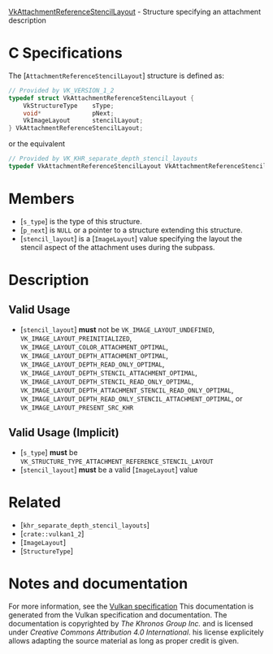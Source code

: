 [VkAttachmentReferenceStencilLayout](https://www.khronos.org/registry/vulkan/specs/1.3-extensions/man/html/VkAttachmentReferenceStencilLayout.html) - Structure specifying an attachment description

# C Specifications
The [`AttachmentReferenceStencilLayout`] structure is defined as:
```c
// Provided by VK_VERSION_1_2
typedef struct VkAttachmentReferenceStencilLayout {
    VkStructureType    sType;
    void*              pNext;
    VkImageLayout      stencilLayout;
} VkAttachmentReferenceStencilLayout;
```
or the equivalent
```c
// Provided by VK_KHR_separate_depth_stencil_layouts
typedef VkAttachmentReferenceStencilLayout VkAttachmentReferenceStencilLayoutKHR;
```

# Members
- [`s_type`] is the type of this structure.
- [`p_next`] is `NULL` or a pointer to a structure extending this structure.
- [`stencil_layout`] is a [`ImageLayout`] value specifying the layout the stencil aspect of the attachment uses during the subpass.

# Description
## Valid Usage
-  [`stencil_layout`] **must**  not be `VK_IMAGE_LAYOUT_UNDEFINED`, `VK_IMAGE_LAYOUT_PREINITIALIZED`, `VK_IMAGE_LAYOUT_COLOR_ATTACHMENT_OPTIMAL`, `VK_IMAGE_LAYOUT_DEPTH_ATTACHMENT_OPTIMAL`, `VK_IMAGE_LAYOUT_DEPTH_READ_ONLY_OPTIMAL`, `VK_IMAGE_LAYOUT_DEPTH_STENCIL_ATTACHMENT_OPTIMAL`, `VK_IMAGE_LAYOUT_DEPTH_STENCIL_READ_ONLY_OPTIMAL`, `VK_IMAGE_LAYOUT_DEPTH_ATTACHMENT_STENCIL_READ_ONLY_OPTIMAL`, `VK_IMAGE_LAYOUT_DEPTH_READ_ONLY_STENCIL_ATTACHMENT_OPTIMAL`, or `VK_IMAGE_LAYOUT_PRESENT_SRC_KHR`

## Valid Usage (Implicit)
-  [`s_type`] **must**  be `VK_STRUCTURE_TYPE_ATTACHMENT_REFERENCE_STENCIL_LAYOUT`
-  [`stencil_layout`] **must**  be a valid [`ImageLayout`] value

# Related
- [`khr_separate_depth_stencil_layouts`]
- [`crate::vulkan1_2`]
- [`ImageLayout`]
- [`StructureType`]

# Notes and documentation
For more information, see the [Vulkan specification](https://www.khronos.org/registry/vulkan/specs/1.3-extensions/html/vkspec.html)
This documentation is generated from the Vulkan specification and documentation.
The documentation is copyrighted by *The Khronos Group Inc.* and is licensed under *Creative Commons Attribution 4.0 International*.
his license explicitely allows adapting the source material as long as proper credit is given.
        
